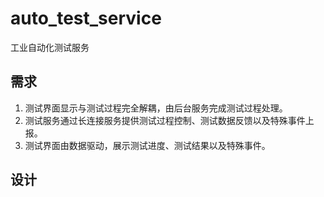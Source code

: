 # auto_test_service
工业自动化测试服务

## 需求
1. 测试界面显示与测试过程完全解耦，由后台服务完成测试过程处理。
2. 测试服务通过长连接服务提供测试过程控制、测试数据反馈以及特殊事件上报。
3. 测试界面由数据驱动，展示测试进度、测试结果以及特殊事件。
## 设计
